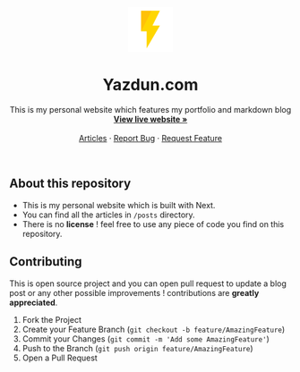 <div id="top"></div>

<!-- PROJECT LOGO -->
<br />
<div align="center">
  <a href="https://www.frontendmentor.io/profile/Yazdun">
    <img src="./public/favicon.png" alt="Logo" width="80" height="80">
  </a>

<h1 align="center">Yazdun.com</h1>

  <p align="center">
    This is my personal website which features my portfolio and markdown blog
    <br />
    <a href="https://yazdun.com/"><strong>View live website »</strong></a>
    <br />
    <br />
    <a href="https://github.com/Yazdun/yazdun.com/tree/main/posts/">Articles</a>
    ·
    <a href="https://github.com/Yazdun/yazdun.com/issues">Report Bug</a>
    ·
    <a href="https://github.com/Yazdun/yazdun.com/issues">Request Feature</a>
  </p>
</div>

<br/>

## About this repository

- This is my personal website which is built with Next.
- You can find all the articles in `/posts` directory.
- There is no **license** ! feel free to use any piece of code you find on this
  repository.

## Contributing

This is open source project and you can open pull request to update a blog post
or any other possible improvements ! contributions are **greatly appreciated**.

1. Fork the Project
2. Create your Feature Branch (`git checkout -b feature/AmazingFeature`)
3. Commit your Changes (`git commit -m 'Add some AmazingFeature'`)
4. Push to the Branch (`git push origin feature/AmazingFeature`)
5. Open a Pull Request
